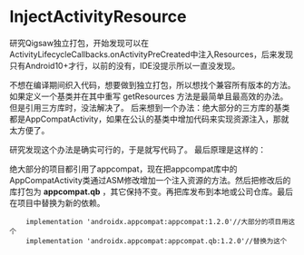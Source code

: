 # InjectActivityResource

研究Qigsaw独立打包，开始发现可以在ActivityLifecycleCallbacks.onActivityPreCreated中注入Resources，后来发现只有Android10+才行，以前的没有，IDE没提示所以一直没发现。

不想在编译期间织入代码，想要做到独立打包，所以想找个兼容所有版本的方法。
如果定义一个基类并在其中重写 getResources 方法是最简单且最高效的办法。但是引用三方库时，没法解决了。
后来想到一个办法：绝大部分的三方库的基类都是AppCompatActivity，如果在公认的基类中增加代码来实现资源注入，那就太方便了。

研究发现这个办法是确实可行的，于是就写代码了。
最后原理是这样的：

绝大部分的项目都引用了appcompat，现在把appcompat库中的AppCompatActivity类通过ASM修改增加一个注入资源的方法。然后把修改后的库打包为 **appcompat.qb** ，其它保持不变。再把库发布到本地或公司仓库。最后在项目中替换为新的依赖。

```
    implementation 'androidx.appcompat:appcompat:1.2.0'//大部分的项目用这个
    implementation 'androidx.appcompat:appcompat.qb:1.2.0'//替换为这个
```
